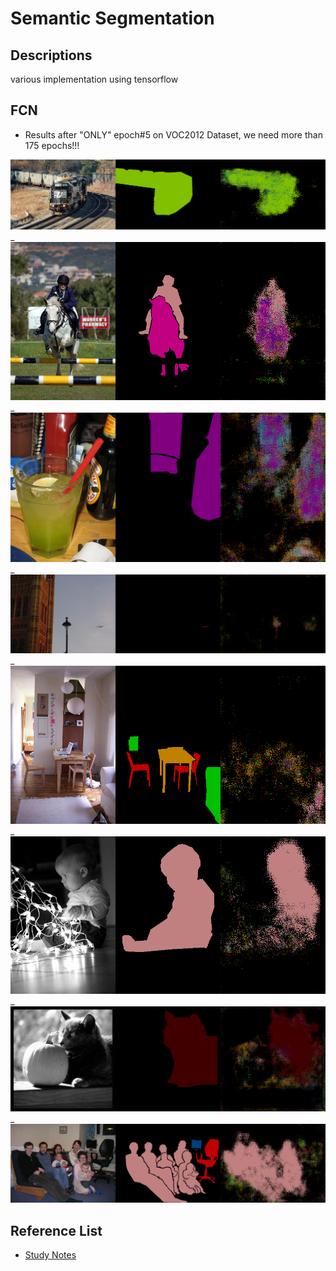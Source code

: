 Semantic Segmentation
=====================

Descriptions
------------
various implementation using tensorflow


FCN
---

* Results after "ONLY" epoch#5 on VOC2012 Dataset, we need more than 175 epochs!!!

<img src="./fcn_voc2012_checkpoints/epoch5/2007_000333_est.png">
_
<img src="./fcn_voc2012_checkpoints/epoch5/2007_000836_est.png">
_
<img src="./fcn_voc2012_checkpoints/epoch5/2007_001602_est.png">
_
<img src="./fcn_voc2012_checkpoints/epoch5/2007_002107_est.png">
_
<img src="./fcn_voc2012_checkpoints/epoch5/2007_002368_est.png">
_
<img src="./fcn_voc2012_checkpoints/epoch5/2007_007891_est.png">
_
<img src="./fcn_voc2012_checkpoints/epoch5/2007_008403_est.png">
_
<img src="./fcn_voc2012_checkpoints/epoch5/2007_009649_est.png">

Reference List
--------------
- [Study Notes](https://github.com/stereoboy/Study/blob/master/papers/Semantic_Segmentation/Semantic%20Segmentation.ipynb)

